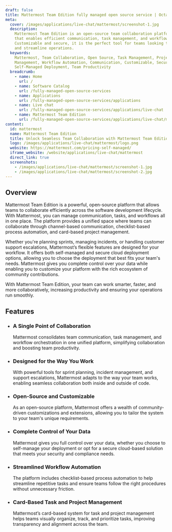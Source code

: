 ```yaml
---
draft: false
title: Mattermost Team Edition fully managed open source service | OctaByte.io
meta:
  cover: /images/applications/live-chat/mattermost/screenshot-1.jpg
  description:
    Mattermost Team Edition is an open-source team collaboration platform
    that enables efficient communication, task management, and workflow automation.
    Customizable and secure, it is the perfect tool for teams looking to enhance productivity
    and streamline operations.
  keywords:
    Mattermost, Team Collaboration, Open Source, Task Management, Project
    Management, Workflow Automation, Communication, Customizable, Secure Deployment,
    Self-Managed Deployment, Team Productivity
  breadcrumb:
    - name: Home
      url: /
    - name: Software Catalog
      url: /fully-managed-open-source-services
    - name: Applications
      url: /fully-managed-open-source-services/applications
    - name: Live chat
      url: /fully-managed-open-source-services/applications/live-chat
    - name: Mattermost Team Edition
      url: /fully-managed-open-source-services/applications/live-chat/mattermost
content:
  id: mattermost
  name: Mattermost Team Edition
  title: Unlock Seamless Team Collaboration with Mattermost Team Edition
  logo: /images/applications/live-chat/mattermost/logo.png
  website: https://mattermost.com/pricing-self-managed/
  iframe_website: /website/applications/live-chat/mattermost
  direct_link: true
  screenshots:
    - /images/applications/live-chat/mattermost/screenshot-1.jpg
    - /images/applications/live-chat/mattermost/screenshot-2.jpg
---
```


## Overview

Mattermost Team Edition is a powerful, open-source platform that allows teams to collaborate efficiently across the software development lifecycle. With Mattermost, you can manage communication, tasks, and workflows all in one place. The platform provides a unified space where teams can collaborate through channel-based communication, checklist-based process automation, and card-based project management.

Whether you're planning sprints, managing incidents, or handling customer support escalations, Mattermost’s flexible features are designed for your workflow. It offers both self-managed and secure cloud deployment options, allowing you to choose the deployment that best fits your team's needs. Mattermost gives you complete control over your data while enabling you to customize your platform with the rich ecosystem of community contributions.

With Mattermost Team Edition, your team can work smarter, faster, and more collaboratively, increasing productivity and ensuring your operations run smoothly.

## Features

- ### A Single Point of Collaboration

  Mattermost consolidates team communication, task management, and workflow orchestration in one unified platform, simplifying collaboration and boosting team productivity.

- ### Designed for the Way You Work

  With powerful tools for sprint planning, incident management, and support escalations, Mattermost adapts to the way your team works, enabling seamless collaboration both inside and outside of code.

- ### Open-Source and Customizable

  As an open-source platform, Mattermost offers a wealth of community-driven customizations and extensions, allowing you to tailor the system to your team's unique requirements.

- ### Complete Control of Your Data

  Mattermost gives you full control over your data, whether you choose to self-manage your deployment or opt for a secure cloud-based solution that meets your security and compliance needs.

- ### Streamlined Workflow Automation

  The platform includes checklist-based process automation to help streamline repetitive tasks and ensure teams follow the right procedures without unnecessary friction.

- ### Card-Based Task and Project Management

  Mattermost’s card-based system for task and project management helps teams visually organize, track, and prioritize tasks, improving transparency and alignment across the team.
